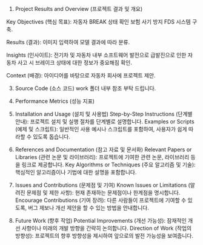 1. Project Results and Overview (프로젝트 결과 및 개요)
   
Key Objectives (핵심 목표): 자동자 BREAK 상태 확인 보험 사기 방지 FDS 시스템 구축.

Results (결과): 이미지 입력하여 모델 결과에 따라 분류.

Insights (인사이트): 전기차 및 자동차 내부 소프트웨어 발전으로 급발진으로 인한 자동차 사고 시
                     브레이크 상태에 대한 정보가 중요해짐 확인.
         
Context (배경): 아이디어를 바탕으로 자동차 회사에 프로젝트 제안.

3. Source Code (소스 코드)
work 폴더 내부 참조 부탁 드립니다.
  
4. Performance Metrics (성능 지표)

  
7. Installation and Usage (설치 및 사용법)
Step-by-Step Instructions (단계별 안내): 프로젝트 설치 및 실행 절차를 단계별로 설명합니다.
Examples or Scripts (예제 및 스크립트): 일반적인 사용 예시나 스크립트를 포함하여, 사용자가 쉽게 따라할 수 있도록 돕습니다.

8. References and Documentation (참고 자료 및 문서화)
Relevant Papers or Libraries (관련 논문 및 라이브러리): 프로젝트에 기여한 관련 논문, 라이브러리 등을 링크로 제공합니다.
Key Algorithms or Techniques (주요 알고리즘 및 기술): 핵심적인 알고리즘이나 기법에 대한 설명을 포함합니다.

9. Issues and Contributions (문제점 및 기여)
Known Issues or Limitations (알려진 문제점 및 제한 사항): 현재 존재하는 문제점이나 한계점을 명시합니다.
Encourage Contributions (기여 장려): 다른 사람들이 프로젝트에 기여할 수 있도록, 버그 제보나 개선 제안을 할 수 있는 방법을 안내합니다.

10. Future Work (향후 작업)
Potential Improvements (개선 가능성): 잠재적인 개선 사항이나 미래의 개발 방향을 간략히 논의합니다.
Direction of Work (작업의 방향성): 프로젝트의 향후 방향성을 제시하여 앞으로의 발전 가능성을 보여줍니다.
